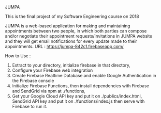 JUMPA

This is the final project of my Software Engineering course on 2018

JUMPA is a web-based application for making and maintaining appointments between two people, in which both parties can compose and/or negotiate their appointment requests/invitations in JUMPA website and they will get email notifications for every update made to their appointments. URL : https://jumpa-842c1.firebaseapp.com/

How to Use :
1. Extract to your directory, initialize firebase in that directory,
2. Configure your Firebase web integration
3. Create Firebase Realtime Database and enable Google Authentication in the Firebase console
4. Initialize Firebase Functions, then install dependencies with Firebase and SendGrid via npm at ./functions,
5. Get your Google Cloud API key and put it on ./publics/index.html, SendGrid API key and put it on ./functions/index.js then serve with Firebase to run it.
